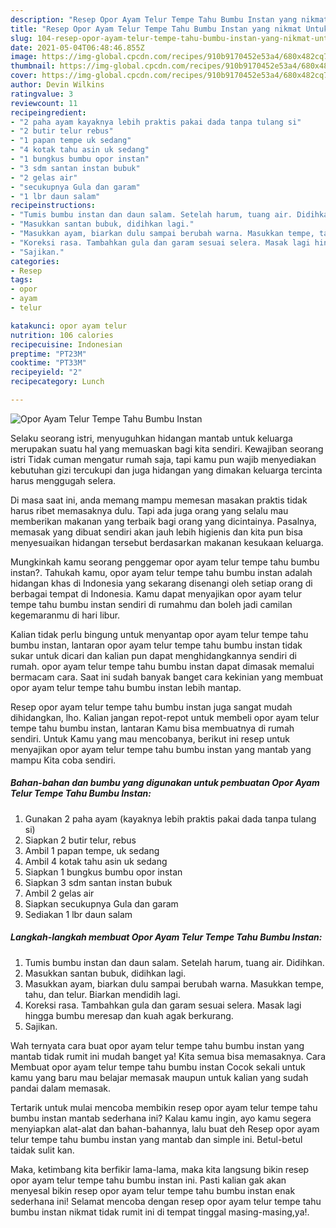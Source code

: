 ```yaml
---
description: "Resep Opor Ayam Telur Tempe Tahu Bumbu Instan yang nikmat Untuk Jualan"
title: "Resep Opor Ayam Telur Tempe Tahu Bumbu Instan yang nikmat Untuk Jualan"
slug: 104-resep-opor-ayam-telur-tempe-tahu-bumbu-instan-yang-nikmat-untuk-jualan
date: 2021-05-04T06:48:46.855Z
image: https://img-global.cpcdn.com/recipes/910b9170452e53a4/680x482cq70/opor-ayam-telur-tempe-tahu-bumbu-instan-foto-resep-utama.jpg
thumbnail: https://img-global.cpcdn.com/recipes/910b9170452e53a4/680x482cq70/opor-ayam-telur-tempe-tahu-bumbu-instan-foto-resep-utama.jpg
cover: https://img-global.cpcdn.com/recipes/910b9170452e53a4/680x482cq70/opor-ayam-telur-tempe-tahu-bumbu-instan-foto-resep-utama.jpg
author: Devin Wilkins
ratingvalue: 3
reviewcount: 11
recipeingredient:
- "2 paha ayam kayaknya lebih praktis pakai dada tanpa tulang si"
- "2 butir telur rebus"
- "1 papan tempe uk sedang"
- "4 kotak tahu asin uk sedang"
- "1 bungkus bumbu opor instan"
- "3 sdm santan instan bubuk"
- "2 gelas air"
- "secukupnya Gula dan garam"
- "1 lbr daun salam"
recipeinstructions:
- "Tumis bumbu instan dan daun salam. Setelah harum, tuang air. Didihkan."
- "Masukkan santan bubuk, didihkan lagi."
- "Masukkan ayam, biarkan dulu sampai berubah warna. Masukkan tempe, tahu, dan telur. Biarkan mendidih lagi."
- "Koreksi rasa. Tambahkan gula dan garam sesuai selera. Masak lagi hingga bumbu meresap dan kuah agak berkurang."
- "Sajikan."
categories:
- Resep
tags:
- opor
- ayam
- telur

katakunci: opor ayam telur 
nutrition: 106 calories
recipecuisine: Indonesian
preptime: "PT23M"
cooktime: "PT33M"
recipeyield: "2"
recipecategory: Lunch

---
```



![Opor Ayam Telur Tempe Tahu Bumbu Instan](https://img-global.cpcdn.com/recipes/910b9170452e53a4/680x482cq70/opor-ayam-telur-tempe-tahu-bumbu-instan-foto-resep-utama.jpg)

Selaku seorang istri, menyuguhkan hidangan mantab untuk keluarga merupakan suatu hal yang memuaskan bagi kita sendiri. Kewajiban seorang istri Tidak cuman mengatur rumah saja, tapi kamu pun wajib menyediakan kebutuhan gizi tercukupi dan juga hidangan yang dimakan keluarga tercinta harus menggugah selera.

Di masa  saat ini, anda memang mampu memesan masakan praktis tidak harus ribet memasaknya dulu. Tapi ada juga orang yang selalu mau memberikan makanan yang terbaik bagi orang yang dicintainya. Pasalnya, memasak yang dibuat sendiri akan jauh lebih higienis dan kita pun bisa menyesuaikan hidangan tersebut berdasarkan makanan kesukaan keluarga. 



Mungkinkah kamu seorang penggemar opor ayam telur tempe tahu bumbu instan?. Tahukah kamu, opor ayam telur tempe tahu bumbu instan adalah hidangan khas di Indonesia yang sekarang disenangi oleh setiap orang di berbagai tempat di Indonesia. Kamu dapat menyajikan opor ayam telur tempe tahu bumbu instan sendiri di rumahmu dan boleh jadi camilan kegemaranmu di hari libur.

Kalian tidak perlu bingung untuk menyantap opor ayam telur tempe tahu bumbu instan, lantaran opor ayam telur tempe tahu bumbu instan tidak sukar untuk dicari dan kalian pun dapat menghidangkannya sendiri di rumah. opor ayam telur tempe tahu bumbu instan dapat dimasak memalui bermacam cara. Saat ini sudah banyak banget cara kekinian yang membuat opor ayam telur tempe tahu bumbu instan lebih mantap.

Resep opor ayam telur tempe tahu bumbu instan juga sangat mudah dihidangkan, lho. Kalian jangan repot-repot untuk membeli opor ayam telur tempe tahu bumbu instan, lantaran Kamu bisa membuatnya di rumah sendiri. Untuk Kamu yang mau mencobanya, berikut ini resep untuk menyajikan opor ayam telur tempe tahu bumbu instan yang mantab yang mampu Kita coba sendiri.

<!--inarticleads1-->

##### Bahan-bahan dan bumbu yang digunakan untuk pembuatan Opor Ayam Telur Tempe Tahu Bumbu Instan:

1. Gunakan 2 paha ayam (kayaknya lebih praktis pakai dada tanpa tulang si)
1. Siapkan 2 butir telur, rebus
1. Ambil 1 papan tempe, uk sedang
1. Ambil 4 kotak tahu asin uk sedang
1. Siapkan 1 bungkus bumbu opor instan
1. Siapkan 3 sdm santan instan bubuk
1. Ambil 2 gelas air
1. Siapkan secukupnya Gula dan garam
1. Sediakan 1 lbr daun salam




<!--inarticleads2-->

##### Langkah-langkah membuat Opor Ayam Telur Tempe Tahu Bumbu Instan:

1. Tumis bumbu instan dan daun salam. Setelah harum, tuang air. Didihkan.
1. Masukkan santan bubuk, didihkan lagi.
1. Masukkan ayam, biarkan dulu sampai berubah warna. Masukkan tempe, tahu, dan telur. Biarkan mendidih lagi.
1. Koreksi rasa. Tambahkan gula dan garam sesuai selera. Masak lagi hingga bumbu meresap dan kuah agak berkurang.
1. Sajikan.




Wah ternyata cara buat opor ayam telur tempe tahu bumbu instan yang mantab tidak rumit ini mudah banget ya! Kita semua bisa memasaknya. Cara Membuat opor ayam telur tempe tahu bumbu instan Cocok sekali untuk kamu yang baru mau belajar memasak maupun untuk kalian yang sudah pandai dalam memasak.

Tertarik untuk mulai mencoba membikin resep opor ayam telur tempe tahu bumbu instan mantab sederhana ini? Kalau kamu ingin, ayo kamu segera menyiapkan alat-alat dan bahan-bahannya, lalu buat deh Resep opor ayam telur tempe tahu bumbu instan yang mantab dan simple ini. Betul-betul taidak sulit kan. 

Maka, ketimbang kita berfikir lama-lama, maka kita langsung bikin resep opor ayam telur tempe tahu bumbu instan ini. Pasti kalian gak akan menyesal bikin resep opor ayam telur tempe tahu bumbu instan enak sederhana ini! Selamat mencoba dengan resep opor ayam telur tempe tahu bumbu instan nikmat tidak rumit ini di tempat tinggal masing-masing,ya!.

